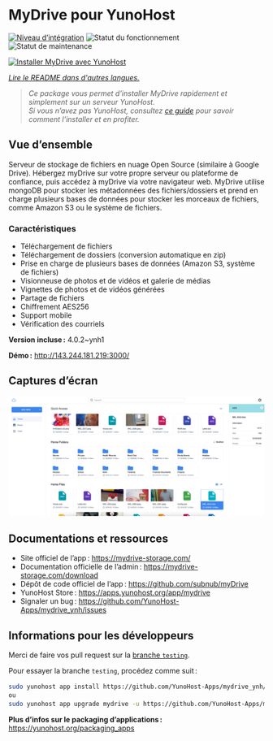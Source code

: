 <!--
Nota bene : ce README est automatiquement généré par <https://github.com/YunoHost/apps/tree/master/tools/readme_generator>
Il NE doit PAS être modifié à la main.
-->

# MyDrive pour YunoHost

[![Niveau d’intégration](https://apps.yunohost.org/badge/integration/mydrive)](https://ci-apps.yunohost.org/ci/apps/mydrive/)
![Statut du fonctionnement](https://apps.yunohost.org/badge/state/mydrive)
![Statut de maintenance](https://apps.yunohost.org/badge/maintained/mydrive)

[![Installer MyDrive avec YunoHost](https://install-app.yunohost.org/install-with-yunohost.svg)](https://install-app.yunohost.org/?app=mydrive)

*[Lire le README dans d'autres langues.](./ALL_README.md)*

> *Ce package vous permet d’installer MyDrive rapidement et simplement sur un serveur YunoHost.*  
> *Si vous n’avez pas YunoHost, consultez [ce guide](https://yunohost.org/install) pour savoir comment l’installer et en profiter.*

## Vue d’ensemble

Serveur de stockage de fichiers en nuage Open Source (similaire à Google Drive). Hébergez myDrive sur votre propre serveur ou plateforme de confiance, puis accédez à myDrive via votre navigateur web. MyDrive utilise mongoDB pour stocker les métadonnées des fichiers/dossiers et prend en charge plusieurs bases de données pour stocker les morceaux de fichiers, comme Amazon S3 ou le système de fichiers.

### Caractéristiques

- Téléchargement de fichiers
- Téléchargement de dossiers (conversion automatique en zip)
- Prise en charge de plusieurs bases de données (Amazon S3, système de fichiers)
- Visionneuse de photos et de vidéos et galerie de médias
- Vignettes de photos et de vidéos générées
- Partage de fichiers
- Chiffrement AES256
- Support mobile
- Vérification des courriels


**Version incluse :** 4.0.2~ynh1

**Démo :** <http://143.244.181.219:3000/>

## Captures d’écran

![Capture d’écran de MyDrive](./doc/screenshots/screenshot.png)

## Documentations et ressources

- Site officiel de l’app : <https://mydrive-storage.com/>
- Documentation officielle de l’admin : <https://mydrive-storage.com/download>
- Dépôt de code officiel de l’app : <https://github.com/subnub/myDrive>
- YunoHost Store : <https://apps.yunohost.org/app/mydrive>
- Signaler un bug : <https://github.com/YunoHost-Apps/mydrive_ynh/issues>

## Informations pour les développeurs

Merci de faire vos pull request sur la [branche `testing`](https://github.com/YunoHost-Apps/mydrive_ynh/tree/testing).

Pour essayer la branche `testing`, procédez comme suit :

```bash
sudo yunohost app install https://github.com/YunoHost-Apps/mydrive_ynh/tree/testing --debug
ou
sudo yunohost app upgrade mydrive -u https://github.com/YunoHost-Apps/mydrive_ynh/tree/testing --debug
```

**Plus d’infos sur le packaging d’applications :** <https://yunohost.org/packaging_apps>
